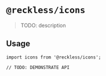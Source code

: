 # `@reckless/icons`

> TODO: description

## Usage

```
import icons from '@reckless/icons';

// TODO: DEMONSTRATE API
```

